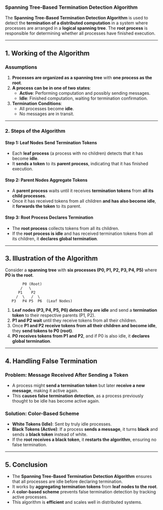 ### **Spanning Tree-Based Termination Detection Algorithm**  

The **Spanning Tree-Based Termination Detection Algorithm** is used to detect the **termination of a distributed computation** in a system where processes are arranged in a **logical spanning tree**. The **root process** is responsible for determining whether all processes have finished execution.  

---

## **1. Working of the Algorithm**  

### **Assumptions**  
1. **Processes are organized as a spanning tree** with **one process as the root**.  
2. **A process can be in one of two states**:  
   - **Active**: Performing computation and possibly sending messages.  
   - **Idle**: Finished computation, waiting for termination confirmation.  
3. **Termination Conditions**:  
   - All processes become **idle**.  
   - No messages are in transit.  

---

### **2. Steps of the Algorithm**  

#### **Step 1: Leaf Nodes Send Termination Tokens**  
- Each **leaf process** (a process with no children) detects that it has become **idle**.  
- It **sends a token** to its **parent process**, indicating that it has finished execution.  

#### **Step 2: Parent Nodes Aggregate Tokens**  
- A **parent process** waits until it receives **termination tokens** from **all its child processes**.  
- Once it has received tokens from all children **and has also become idle**, it **forwards the token** to its parent.  

#### **Step 3: Root Process Declares Termination**  
- The **root process** collects tokens from all its children.  
- If the **root process is idle** and has received termination tokens from all its children, it **declares global termination**.  

---

## **3. Illustration of the Algorithm**  

Consider a **spanning tree** with **six processes (P0, P1, P2, P3, P4, P5)** where **P0 is the root**.

```
        P0 (Root)
       /   \
      P1    P2
     /  \   /  \
   P3   P4 P5  P6  (Leaf Nodes)
```

1. **Leaf nodes (P3, P4, P5, P6) detect they are idle** and send a **termination token** to their respective parents (P1, P2).  
2. **P1 and P2 wait** until they receive tokens from all their children.  
3. Once **P1 and P2 receive tokens from all their children and become idle**, they **send tokens to P0 (root)**.  
4. **P0 receives tokens from P1 and P2**, and if P0 is also idle, it **declares global termination**.  

---

## **4. Handling False Termination**  

### **Problem: Message Received After Sending a Token**
- A process might **send a termination token** but later **receive a new message**, making it active again.  
- This **causes false termination detection**, as a process previously thought to be idle has become active again.  

### **Solution: Color-Based Scheme**
- **White Tokens (Idle)**: Sent by truly idle processes.  
- **Black Tokens (Active)**: If a process **sends a message**, it turns **black** and sends a **black token** instead of white.  
- If the **root receives a black token**, it **restarts the algorithm**, ensuring no false termination.  

---

## **5. Conclusion**  
- The **Spanning Tree-Based Termination Detection Algorithm** ensures that all processes are idle before declaring termination.  
- It works by **aggregating termination tokens** from **leaf nodes to the root**.  
- A **color-based scheme** prevents false termination detection by tracking active processes.  
- This algorithm is **efficient** and scales well in distributed systems.
